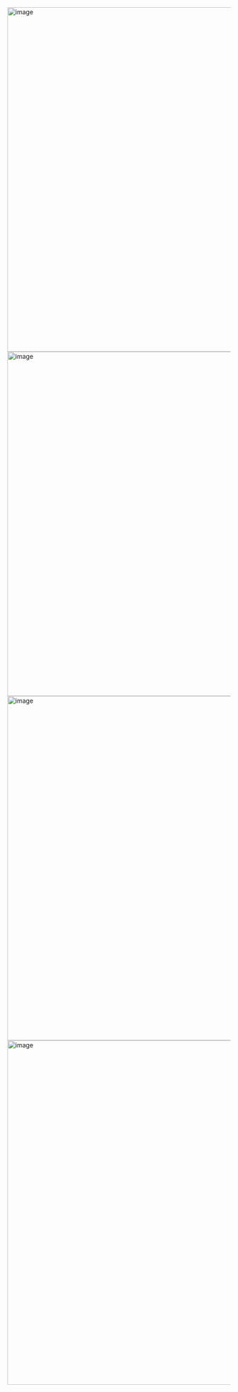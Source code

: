 <img width="777" alt="image" src="https://user-images.githubusercontent.com/88610333/180928366-e1d87b21-aca5-4b83-aff1-287e59967adb.png">
<img width="777" alt="image" src="https://user-images.githubusercontent.com/88610333/180928652-6bd6f7da-64a3-41a0-a461-aae8a4d7a15e.png">
<img width="777" alt="image" src="https://user-images.githubusercontent.com/88610333/180928688-ef886406-fa69-4fd1-b1f3-cd57996da7ab.png">
<img width="777" alt="image" src="https://user-images.githubusercontent.com/88610333/180928965-f31508fb-0271-4b6d-a708-77a9f55e22a0.png">






